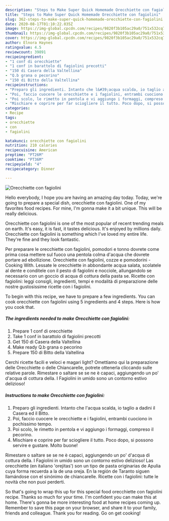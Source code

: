 ```yaml
---
description: "Steps to Make Super Quick Homemade Orecchiette con fagiolini"
title: "Steps to Make Super Quick Homemade Orecchiette con fagiolini"
slug: 362-steps-to-make-super-quick-homemade-orecchiette-con-fagiolini
date: 2020-08-17T01:10:22.035Z
image: https://img-global.cpcdn.com/recipes/9820f3b105ac29a0/751x532cq70/orecchiette-con-fagiolini-recipe-main-photo.jpg
thumbnail: https://img-global.cpcdn.com/recipes/9820f3b105ac29a0/751x532cq70/orecchiette-con-fagiolini-recipe-main-photo.jpg
cover: https://img-global.cpcdn.com/recipes/9820f3b105ac29a0/751x532cq70/orecchiette-con-fagiolini-recipe-main-photo.jpg
author: Elnora Haynes
ratingvalue: 4.5
reviewcount: 39891
recipeingredient:
- "1 conf di orecchiette"
- "1 conf in barattolo di fagiolini precotti"
- "150 di Casera della Valtellina"
- "Q.b grana o pecorino"
- "150 di Bitto della Valtellina"
recipeinstructions:
- "Preparo gli ingredienti. Intanto che l&#39;acqua scalda, io taglio a dadini il Casera ed il Bitto."
- "Poi, faccio cuocere le orecchiette e i fagiolini, entrambi cuociono in pochissimo tempo."
- "Poi scolo, le rimetto in pentola e vi aggiungo i formaggi, compreso il pecorino."
- "Mischiare e coprire per far sciogliere il tutto. Poco dopo, si possono servire e gustare. Molto buone!"
categories:
- Recipe
tags:
- orecchiette
- con
- fagiolini

katakunci: orecchiette con fagiolini 
nutrition: 210 calories
recipecuisine: American
preptime: "PT26M"
cooktime: "PT36M"
recipeyield: "4"
recipecategory: Dinner

---
```



![Orecchiette con fagiolini](https://img-global.cpcdn.com/recipes/9820f3b105ac29a0/751x532cq70/orecchiette-con-fagiolini-recipe-main-photo.jpg)

Hello everybody, I hope you are having an amazing day today. Today, we're going to prepare a special dish, orecchiette con fagiolini. One of my favorites food recipes. For mine, I'm gonna make it a bit unique. This will be really delicious.

Orecchiette con fagiolini is one of the most popular of recent trending meals on earth. It's easy, it is fast, it tastes delicious. It's enjoyed by millions daily. Orecchiette con fagiolini is something which I've loved my entire life. They're fine and they look fantastic.

Per preparare le orecchiette con fagiolini, pomodori e tonno dovrete come prima cosa mettere sul fuoco una pentola colma d&#39;acqua che dovrete portare ad ebollizione. Orecchiette con fagiolini, cozze e pomodorini - Cooking With. Lessate le orecchiette in abbondante acqua salata, scolatele al dente e conditele con il pesto di fagiolini e nocciole, allungandolo se necessario con un goccio di acqua di cottura della pasta se. Ricette con fagiolini: leggi consigli, ingredienti, tempi e modalità di preparazione delle nostre gustosissime ricette con i fagiolini.


To begin with this recipe, we have to prepare a few ingredients. You can cook orecchiette con fagiolini using 5 ingredients and 4 steps. Here is how you cook that.

<!--inarticleads1-->

##### The ingredients needed to make Orecchiette con fagiolini:

1. Prepare 1 conf di orecchiette
1. Take 1 conf in barattolo di fagiolini precotti
1. Get 150 di Casera della Valtellina
1. Make ready Q.b grana o pecorino
1. Prepare 150 di Bitto della Valtellina


Cerchi ricette facili e veloci e magari light? Omettiamo qui la preparazione delle Orecchiette o delle Chiancarelle, potrete ottenerla cliccando sulle relative parole. Rimestare o saltare se se ne è capaci, aggiungendo un po&#39; d&#39;acqua di cottura della. I Fagiolini in umido sono un contorno estivo delizioso! 

<!--inarticleads2-->

##### Instructions to make Orecchiette con fagiolini:

1. Preparo gli ingredienti. Intanto che l&#39;acqua scalda, io taglio a dadini il Casera ed il Bitto.
1. Poi, faccio cuocere le orecchiette e i fagiolini, entrambi cuociono in pochissimo tempo.
1. Poi scolo, le rimetto in pentola e vi aggiungo i formaggi, compreso il pecorino.
1. Mischiare e coprire per far sciogliere il tutto. Poco dopo, si possono servire e gustare. Molto buone!


Rimestare o saltare se se ne è capaci, aggiungendo un po&#39; d&#39;acqua di cottura della. I Fagiolini in umido sono un contorno estivo delizioso! Las orecchiette (en italiano &#39;orejitas&#39;) son un tipo de pasta originarias de Apulia cuya forma recuerda a la de una oreja. En la región de Taranto siguen llamándose con el sinónimo de chiancarelle. Ricette con i fagiolini: tutte le novità che non puoi perderti. 

So that's going to wrap this up for this special food orecchiette con fagiolini recipe. Thanks so much for your time. I'm confident you can make this at home. There's gonna be more interesting food at home recipes coming up. Remember to save this page on your browser, and share it to your family, friends and colleague. Thank you for reading. Go on get cooking!
